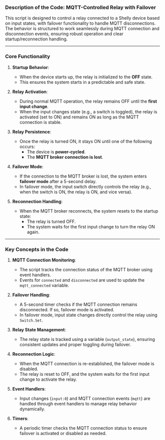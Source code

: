 ### Description of the Code: MQTT-Controlled Relay with Failover

This script is designed to control a relay connected to a Shelly device based on input states, with failover functionality to handle MQTT disconnections. The behavior is structured to work seamlessly during MQTT connection and disconnection events, ensuring robust operation and clear startup/reconnection handling.

---

### Core Functionality

1. **Startup Behavior**:
   - When the device starts up, the relay is initialized to the **OFF** state.
   - This ensures the system starts in a predictable and safe state.

2. **Relay Activation**:
   - During normal MQTT operation, the relay remains OFF until the **first input change**.
   - When the input changes state (e.g., a switch is toggled), the relay is activated (set to ON) and remains ON as long as the MQTT connection is stable.

3. **Relay Persistence**:
   - Once the relay is turned ON, it stays ON until one of the following occurs:
     - The device is **power-cycled**.
     - The **MQTT broker connection is lost**.

4. **Failover Mode**:
   - If the connection to the MQTT broker is lost, the system enters **failover mode** after a 5-second delay.
   - In failover mode, the input switch directly controls the relay (e.g., when the switch is ON, the relay is ON, and vice versa).

5. **Reconnection Handling**:
   - When the MQTT broker reconnects, the system resets to the startup state:
     - The relay is turned OFF.
     - The system waits for the first input change to turn the relay ON again.

---

### Key Concepts in the Code

1. **MQTT Connection Monitoring**:
   - The script tracks the connection status of the MQTT broker using event handlers.
   - Events for `connected` and `disconnected` are used to update the `mqtt_connected` variable.

2. **Failover Handling**:
   - A 5-second timer checks if the MQTT connection remains disconnected. If so, failover mode is activated.
   - In failover mode, input state changes directly control the relay using `Switch.Set`.

3. **Relay State Management**:
   - The relay state is tracked using a variable (`output_state`), ensuring consistent updates and proper toggling during failover.

4. **Reconnection Logic**:
   - When the MQTT connection is re-established, the failover mode is disabled.
   - The relay is reset to OFF, and the system waits for the first input change to activate the relay.

5. **Event Handlers**:
   - Input changes (`input:0`) and MQTT connection events (`mqtt`) are handled through event handlers to manage relay behavior dynamically.

6. **Timers**:
   - A periodic timer checks the MQTT connection status to ensure failover is activated or disabled as needed.
